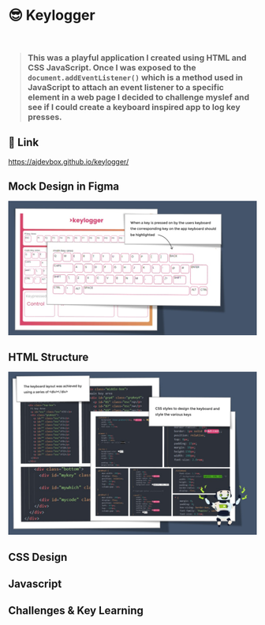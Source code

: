 # 😎 Keylogger 
<br>


> ### This was a playful application I created using HTML and CSS JavaScript.  Once I was exposed to the ```document.addEventListener()``` which is a method used in JavaScript to attach an event listener to a specific element in a web page I decided to challenge myslef and see if I could create a keyboard inspired app to log key presses.

## 🎯 Link 
 https://ajdevbox.github.io/keylogger/
 
## Mock Design in Figma
![Mock Design](keylogger_design.jpg)

## HTML Structure 
![HTML Code ](codesnippet.jpg)

## CSS Design 

## Javascript 

## Challenges & Key Learning






